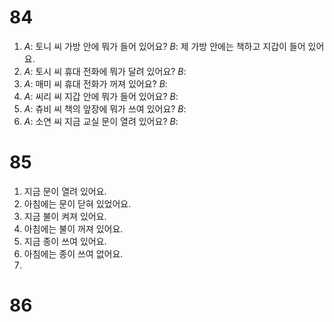 # 84
1. *A*: 토니 씨 가방 안에 뭐가 들어 있어요?
   *B*: 제 가방 안에는 책하고 지갑이 들어 있어요.
2. *A*: 토시 씨 휴대 전화에 뭐가 달려 있어요?
   *B*:
3. *A*: 매미 씨 휴대 전화가 꺼져 있어요?
   *B*:
4. *A*: 씨리 씨 지갑 안에 뭐가 들어 있어요?
   *B*: 
5. *A*: 츄비 씨 책의 앞장에 뭐가 쓰여 있어요?
   *B*:
6. *A*: 소연 씨 지금 교실 문이 열려 있어요?
   *B*:
# 85
1. 지금 문이 열려 있어요.
2. 아침에는 문이 닫혀 있었어요.
3. 지금 불이 켜져 있어요.
4. 아침에는 불이 꺼져 있어요.
5. 지금 종이 쓰여 있어요.
6. 아침에는 종이 쓰여 없어요.
7. 
# 86